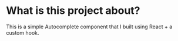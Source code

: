 # What is this project about?

This is a simple Autocomplete component that I built using React + a custom hook.
